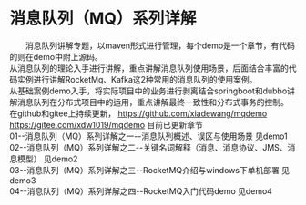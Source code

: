 # 消息队列（MQ）系列详解
　　消息队列讲解专题，以maven形式进行管理，每个demo是一个章节，有代码的则在demo中附上源码。  
从消息队列的理论入手进行讲解，重点讲解消息队列使用场景，后面结合丰富的代码实例进行讲解RocketMq、Kafka这2种常用的消息队列的使用案例。  
从基础案例demo入手，将实际项目中的业务进行剥离结合springboot和dubbo讲解消息队列在分布式项目中的运用，重点讲解最终一致性和分布式事务的控制。  
在github和gitee上持续更新，
https://github.com/xiadewang/mqdemo
https://gitee.com/xdw1019/mqdemo
目前已更新章节  
01--消息队列（MQ）系列详解之一--消息队列概述、误区与使用场景     见demo1  
02--消息队列（MQ）系列详解之二--关键名词解释（消息、消息协议、JMS、消息模型）  见demo2  
03--消息队列（MQ）系列详解之三--RocketMQ介绍与windows下单机部署  见demo3  
04--消息队列（MQ）系列详解之四--RocketMQ入门代码demo 见demo4  